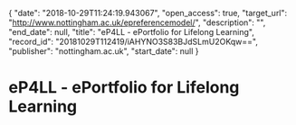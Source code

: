 {
  "date": "2018-10-29T11:24:19.943067", 
  "open_access": true, 
  "target_url": "http://www.nottingham.ac.uk/epreferencemodel/", 
  "description": "", 
  "end_date": null, 
  "title": "eP4LL - ePortfolio for Lifelong Learning", 
  "record_id": "20181029T112419/iAHYNO3S83BJdSLmU2OKqw==", 
  "publisher": "nottingham.ac.uk", 
  "start_date": null
}

# eP4LL - ePortfolio for Lifelong Learning

